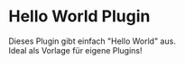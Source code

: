 # Hello World Plugin

Dieses Plugin gibt einfach "Hello World" aus.  
Ideal als Vorlage für eigene Plugins! 